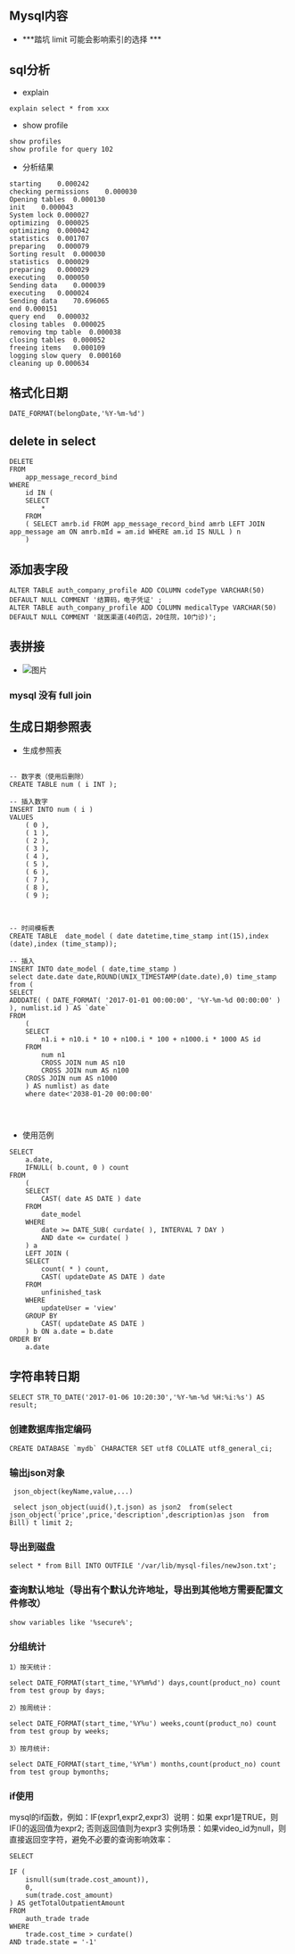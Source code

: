 ## Mysql内容

* ***踏坑 limit 可能会影响索引的选择 ***


## sql分析
* explain
```
explain select * from xxx
```
* show profile
```
show profiles
show profile for query 102
```
* 分析结果
```
starting	0.000242
checking permissions	0.000030
Opening tables	0.000130
init	0.000043
System lock	0.000027
optimizing	0.000025
optimizing	0.000042
statistics	0.001707
preparing	0.000079
Sorting result	0.000030
statistics	0.000029
preparing	0.000029
executing	0.000050
Sending data	0.000039
executing	0.000024
Sending data	70.696065
end	0.000151
query end	0.000032
closing tables	0.000025
removing tmp table	0.000038
closing tables	0.000052
freeing items	0.000109
logging slow query	0.000160
cleaning up	0.000634
```

## 格式化日期
```
DATE_FORMAT(belongDate,'%Y-%m-%d')
```

## delete in select 
```
DELETE 
FROM
	app_message_record_bind 
WHERE
	id IN (
	SELECT
		* 
	FROM
	( SELECT amrb.id FROM app_message_record_bind amrb LEFT JOIN app_message am ON amrb.mId = am.id WHERE am.id IS NULL ) n 
	)
```

## 添加表字段
```
ALTER TABLE auth_company_profile ADD COLUMN codeType VARCHAR(50) DEFAULT NULL COMMENT '结算码，电子凭证' ;
ALTER TABLE auth_company_profile ADD COLUMN medicalType VARCHAR(50) DEFAULT NULL COMMENT '就医渠道(40药店，20住院，10门诊)';
```

## 表拼接
* ![图片](https://i.stack.imgur.com/VQ5XP.png)

###  mysql 没有 full join


## 生成日期参照表

* 生成参照表
```
	
-- 数字表（使用后删除）
CREATE TABLE num ( i INT );

-- 插入数字
INSERT INTO num ( i )
VALUES
	( 0 ),
	( 1 ),
	( 2 ),
	( 3 ),
	( 4 ),
	( 5 ),
	( 6 ),
	( 7 ),
	( 8 ),
	( 9 );
	

	
-- 时间模板表	
CREATE TABLE  date_model ( date datetime,time_stamp int(15),index (date),index (time_stamp));
	
-- 插入	
INSERT INTO date_model ( date,time_stamp ) 
select date.date date,ROUND(UNIX_TIMESTAMP(date.date),0) time_stamp
from (
SELECT
ADDDATE( ( DATE_FORMAT( '2017-01-01 00:00:00', '%Y-%m-%d 00:00:00' ) ), numlist.id ) AS `date` 
FROM
	(
	SELECT
		n1.i + n10.i * 10 + n100.i * 100 + n1000.i * 1000 AS id 
	FROM
		num n1
		CROSS JOIN num AS n10
		CROSS JOIN num AS n100
	CROSS JOIN num AS n1000 
	) AS numlist) as date
	where date<'2038-01-20 00:00:00'
	
	
	
```
* 使用范例
```
SELECT
	a.date,
	IFNULL( b.count, 0 ) count 
FROM
	(
	SELECT
		CAST( date AS DATE ) date 
	FROM
		date_model 
	WHERE
		date >= DATE_SUB( curdate( ), INTERVAL 7 DAY ) 
		AND date <= curdate( ) 
	) a
	LEFT JOIN (
	SELECT
		count( * ) count,
		CAST( updateDate AS DATE ) date 
	FROM
		unfinished_task 
	WHERE
		updateUser = 'view' 
	GROUP BY
		CAST( updateDate AS DATE ) 
	) b ON a.date = b.date 
ORDER BY
	a.date
```


## 字符串转日期 
```
SELECT STR_TO_DATE('2017-01-06 10:20:30','%Y-%m-%d %H:%i:%s') AS result;
```
### 创建数据库指定编码
```
CREATE DATABASE `mydb` CHARACTER SET utf8 COLLATE utf8_general_ci;
```

### 输出json对象
```
 json_object(keyName,value,...)

 select json_object(uuid(),t.json) as json2  from(select json_object('price',price,'description',description)as json  from Bill) t limit 2;
```

### 导出到磁盘
```
select * from Bill INTO OUTFILE '/var/lib/mysql-files/newJson.txt';

```

### 查询默认地址（导出有个默认允许地址，导出到其他地方需要配置文件修改）
```
show variables like '%secure%';
```



### 分组统计
```
1）按天统计：

select DATE_FORMAT(start_time,'%Y%m%d') days,count(product_no) count from test group by days; 

2）按周统计：

select DATE_FORMAT(start_time,'%Y%u') weeks,count(product_no) count from test group by weeks; 

3）按月统计:

select DATE_FORMAT(start_time,'%Y%m') months,count(product_no) count from test group bymonths; 
```

### if使用
mysql的if函数，例如：IF(expr1,expr2,expr3) 
说明：如果 expr1是TRUE，则IF()的返回值为expr2; 否则返回值则为expr3
实例场景：如果video_id为null，则直接返回空字符，避免不必要的查询影响效率：
```
SELECT

IF (
	isnull(sum(trade.cost_amount)),
	0,
	sum(trade.cost_amount)
) AS getTotalOutpatientAmount
FROM
	auth_trade trade
WHERE
	trade.cost_time > curdate()
AND trade.state = '-1'
```
